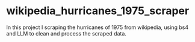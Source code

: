 # wikipedia_hurricanes_1975_scraper
In this project I scraping the hurricanes of 1975 from wikipedia, using bs4 and LLM to clean and process the scraped data.
